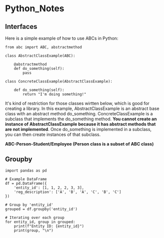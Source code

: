 # Python_Notes
## Interfaces
Here is a simple example of how to use ABCs in Python:

```
from abc import ABC, abstractmethod

class AbstractClassExample(ABC):
    
    @abstractmethod
    def do_something(self):
        pass

class ConcreteClassExample(AbstractClassExample):
    
    def do_something(self):
        return "I'm doing something!"
```

It's kind of restriction for those classes wirtten below, which is good for creating a library.
In this example, AbstractClassExample is an abstract base class with an abstract method do_something. ConcreteClassExample is a subclass that implements the do_something method. **You cannot create an instance of AbstractClassExample because it has abstract methods that are not implemented**. Once do_something is implemented in a subclass, you can then create instances of that subclass.

**ABC-Person-Student/Employee (Person class is a subset of ABC class)**

## Groupby
```
import pandas as pd

# Example DataFrame
df = pd.DataFrame({
    'entity_id': [1, 1, 2, 2, 3, 3],
    'reg_description': ['A', 'B', 'A', 'C', 'B', 'C']
})

# Group by 'entity_id'
grouped = df.groupby('entity_id')

# Iterating over each group
for entity_id, group in grouped:
    print(f"Entity ID: {entity_id}")
    print(group, "\n")
```
